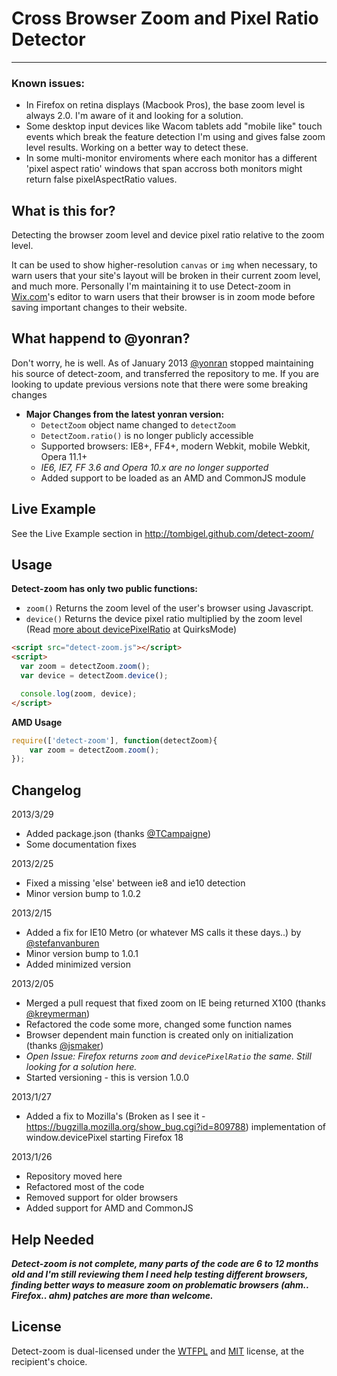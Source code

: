 Cross Browser Zoom and Pixel Ratio Detector
======
------


### Known issues:
* In Firefox on retina displays (Macbook Pros), the base zoom level is always 2.0. I'm aware of it and looking for a solution.
* Some desktop input devices like Wacom tablets add "mobile like" touch events which break the feature detection I'm using and gives false zoom level results. Working on a better way to detect these.
* In some multi-monitor enviroments where each monitor has a different 'pixel aspect ratio' windows that span accross both monitors might return false pixelAspectRatio values.

What is this for?
------
Detecting the browser zoom level and device pixel ratio relative to the zoom level.

It can be used to show higher-resolution `canvas` or `img` when necessary,
to warn users that your site's layout will be broken in their current zoom level,
and much more.
Personally I'm maintaining it to use Detect-zoom in [Wix.com](http://wix.com)'s editor to warn users
that their browser is in zoom mode before saving important changes to their website.

What happend to @yonran?
------
Don't worry, he is well.
As of January 2013 [@yonran](https://github.com/yonran) stopped maintaining his source of detect-zoom, and transferred the repository to me.
If you are looking to update previous versions note that there were some breaking changes

* **Major Changes from the latest yonran version:**
    * `DetectZoom` object name changed to `detectZoom`
    * `DetectZoom.ratio()` is no longer publicly accessible
    * Supported browsers: IE8+, FF4+, modern Webkit, mobile Webkit, Opera 11.1+
    * *IE6, IE7, FF 3.6 and Opera 10.x are no longer supported*
    * Added support to be loaded as an AMD and CommonJS module

Live Example
------
See the Live Example section in
http://tombigel.github.com/detect-zoom/

Usage
------
**Detect-zoom has only two public functions:**
* `zoom()`   Returns the zoom level of the user's browser using Javascript.
* `device()`   Returns the device pixel ratio multiplied by the zoom level (Read [more about devicePixelRatio](http://www.quirksmode.org/blog/archives/2012/07/more_about_devi.html) at QuirksMode)

```html
<script src="detect-zoom.js"></script>
<script>
  var zoom = detectZoom.zoom();
  var device = detectZoom.device();

  console.log(zoom, device);
</script>
```

**AMD Usage**

```javascript
require(['detect-zoom'], function(detectZoom){
    var zoom = detectZoom.zoom();
});
```

Changelog
------

2013/3/29
* Added package.json (thanks [@TCampaigne](https://github.com/TCampaigne))
* Some documentation fixes

2013/2/25
* Fixed a missing 'else' between ie8 and ie10 detection
* Minor version bump to 1.0.2

2013/2/15
* Added a fix for IE10 Metro (or whatever MS calls it these days..) by [@stefanvanburen](https://github.com/stefanvanburen)
* Minor version bump to 1.0.1
* Added minimized version

2013/2/05
* Merged a pull request that fixed zoom on IE being returned X100 (thanks [@kreymerman](https://github.com/kreymerman))
* Refactored the code some more, changed some function names
* Browser dependent main function is created only on initialization (thanks [@jsmaker](https://github.com/jsmaker))
* _Open Issue: Firefox returns `zoom` and `devicePixelRatio` the same. Still looking for a solution here._
* Started versioning - this is version 1.0.0

2013/1/27
* Added a fix to Mozilla's (Broken as I see it - https://bugzilla.mozilla.org/show_bug.cgi?id=809788)
implementation of window.devicePixel starting Firefox 18

2013/1/26
* Repository moved here
* Refactored most of the code
* Removed support for older browsers
* Added support for AMD and CommonJS


Help Needed
------

***Detect-zoom is not complete, many parts of the code are 6 to 12 months old and I'm still reviewing them
I need help testing different browsers, finding better ways to measure zoom on problematic browsers (ahm.. Firefox.. ahm)
patches are more than welcome.***


License
------

Detect-zoom is dual-licensed under the [WTFPL](http://www.wtfpl.net/about/) and [MIT](http://opensource.org/licenses/MIT) license, at the recipient's choice.
